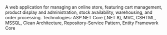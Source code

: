 A web application for managing an online store, featuring cart management, product display and administration,
stock availability, warehousing, and order processing. Technologies: ASP.NET Core (.NET 8), MVC, CSHTML,
MSSQL, Clean Architecture, Repository-Service Pattern, Entity Framework Core
